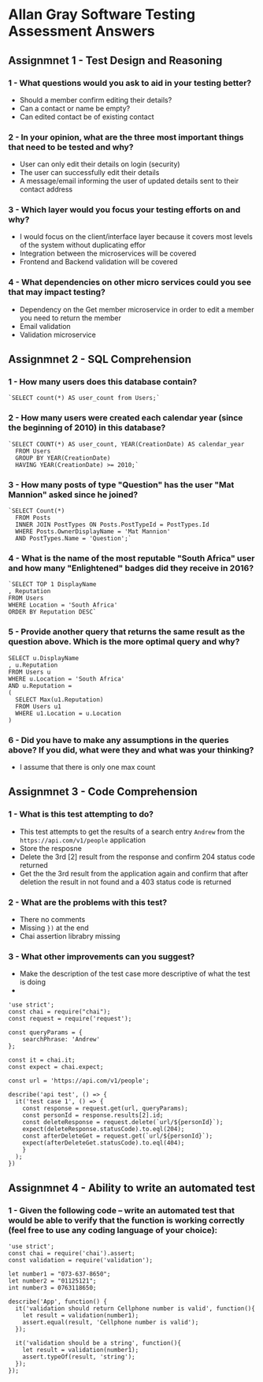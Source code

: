 # Allan Gray Software Testing Assessment Answers

## Assignmnet 1 - Test Design and Reasoning

### 1 - What questions would you ask to aid in your testing better?
- Should a member confirm editing their details?
- Can a contact or name be empty?
- Can edited contact be of existing contact

### 2 - In your opinion, what are the three most important things that need to be tested and why?
- User can only edit their details on login (security)
- The user can successfully edit their details 
- A message/email informing the user of updated details sent to their contact address

### 3 - Which layer would you focus your testing efforts on and why?
- I would focus on the client/interface layer because it covers most levels of the system without duplicating effor
- Integration between the microservices will be covered
- Frontend and Backend validation will be covered

### 4 - What dependencies on other micro services could you see that may impact testing?
- Dependency on the Get member microservice in order to edit a member you need to return the member
- Email validation
- Validation microservice 

## Assignmnet 2 - SQL Comprehension

### 1 - How many users does this database contain?
    `SELECT count(*) AS user_count from Users;`

### 2 - How many users were created each calendar year (since the beginning of 2010) in this database?
    `SELECT COUNT(*) AS user_count, YEAR(CreationDate) AS calendar_year 
      FROM Users 
      GROUP BY YEAR(CreationDate)
      HAVING YEAR(CreationDate) >= 2010;`

### 3 - How many posts of type "Question" has the user "Mat Mannion" asked since he joined?
    `SELECT Count(*)
      FROM Posts
      INNER JOIN PostTypes ON Posts.PostTypeId = PostTypes.Id
      WHERE Posts.OwnerDisplayName = 'Mat Mannion'
      AND PostTypes.Name = 'Question';`

### 4 - What is the name of the most reputable "South Africa" user and how many "Enlightened" badges did they receive in 2016?
    `SELECT TOP 1 DisplayName
    , Reputation 
    FROM Users
    WHERE Location = 'South Africa'
    ORDER BY Reputation DESC`

### 5 - Provide another query that returns the same result as the question above. Which is the more optimal query and why?

    SELECT u.DisplayName
    , u.Reputation 
    FROM Users u
    WHERE u.Location = 'South Africa'
    AND u.Reputation =
    (
      SELECT Max(u1.Reputation)
      FROM Users u1
      WHERE u1.Location = u.Location  
    )

### 6 - Did you have to make any assumptions in the queries above? If you did, what were they and what was your thinking?
- I assume that there is only one max count  

## Assignmnet 3 - Code Comprehension

### 1 - What is this test attempting to do?
- This test attempts to get the results of a search entry `Andrew` from the `https://api.com/v1/people` application
- Store the resposne
- Delete the 3rd [2] result from the response and confirm 204 status code returned
- Get the the 3rd result from the application again and confirm that after deletion the result in not found and a 403 status code is returned

### 2 - What are the problems with this test?
- There no comments
- Missing `})` at the end
- Chai assertion librabry missing

### 3 - What other improvements can you suggest?
- Make the description of the test case more descriptive of what the test is doing
- 


    'use strict';
    const chai = require("chai");
    const request = require('request');

    const queryParams = {
        searchPhrase: 'Andrew'
    };

    const it = chai.it;
    const expect = chai.expect;
        
    const url = 'https://api.com/v1/people';

    describe('api test', () => {
      it('test case 1', () => {
        const response = request.get(url, queryParams);
        const personId = response.results[2].id;
        const deleteResponse = request.delete(`url/${personId}`);
        expect(deleteResponse.statusCode).to.eql(204);
        const afterDeleteGet = request.get(`url/${personId}`);
        expect(afterDeleteGet.statusCode).to.eql(404);
        }
      );
    })


## Assignmnet 4 - Ability to write an automated test

### 1 - Given the following code – write an automated test that would be able to verify that the function is working correctly (feel free to use any coding language of your choice):


    'use strict';
    const chai = require('chai').assert;
    const validation = require('validation');

    let number1 = "073-637-8650";
    let number2 = "01125121";
    int number3 = 0763118650;

    describe('App', function() {
      it('validation should return Cellphone number is valid', function(){
        let result = validation(number1);
        assert.equal(result, 'Cellphone number is valid');
      });

      it('validation should be a string', function(){
        let result = validation(number1);
        assert.typeOf(result, 'string');
      });
    });
